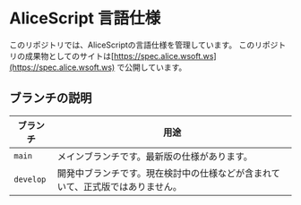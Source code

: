 # AliceScript 言語仕様
このリポジトリでは、AliceScriptの言語仕様を管理しています。
このリポジトリの成果物としてのサイトは[https://spec.alice.wsoft.ws](https://spec.alice.wsoft.ws) で公開しています。

## ブランチの説明

|ブランチ|用途|
|---|---|
|`main`|メインブランチです。最新版の仕様があります。|
|`develop`|開発中ブランチです。現在検討中の仕様などが含まれていて、正式版ではありません。|
